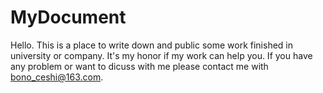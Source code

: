 # MyDocument
Hello. This is a place to write down and public some work finished in university or company. 
It's my honor if my work can help you. 
If you have any problem or want to dicuss with me please contact me with bono_ceshi@163.com. 

